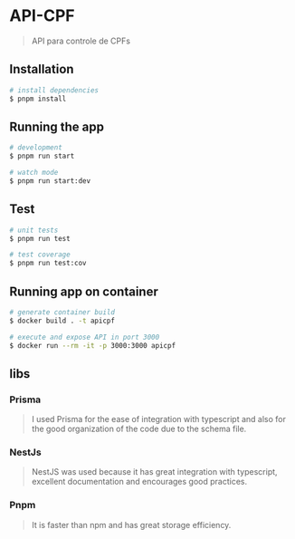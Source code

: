 # API-CPF
> API para controle de CPFs

## Installation

```bash
# install dependencies
$ pnpm install
```

## Running the app

```bash
# development
$ pnpm run start

# watch mode
$ pnpm run start:dev
```

## Test

```bash
# unit tests
$ pnpm run test

# test coverage
$ pnpm run test:cov
```
## Running app on container

```bash
# generate container build
$ docker build . -t apicpf

# execute and expose API in port 3000
$ docker run --rm -it -p 3000:3000 apicpf
```

## libs

### Prisma 
> I used Prisma for the ease of integration with typescript and also for the good organization of the code due to the schema file.

### NestJs
> NestJS was used because it has great integration with typescript, excellent documentation and encourages good practices.

### Pnpm
> It is faster than npm and has great storage efficiency.